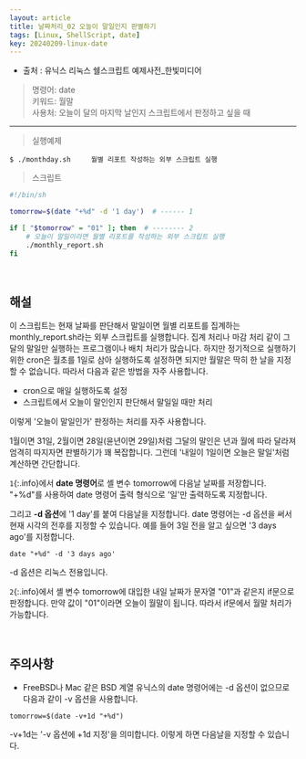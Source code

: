 ```yaml
---
layout: article
title: 날짜처리_02 오늘이 말일인지 판별하기
tags: [Linux, ShellScript, date]
key: 20240209-linux-date
---
```


- 출처 : 유닉스 리눅스 쉘스크립트 예제사전_한빛미디어

> 명령어: date  
> 키워드: 월말   
> 사용처: 오늘이 달의 마지막 날인지 스크립트에서 판정하고 싶을 때

--- 

> 실행예제

```
$ ./monthday.sh     월별 리포트 작성하는 외부 스크립트 실행
```

> 스크립트

```bash
#!/bin/sh

tomorrow=$(date "+%d" -d '1 day')  # ------ 1 

if [ "$tomorrow" = "01" ]; then  # -------- 2
    # 오늘이 말일이라면 월별 리포트를 작성하는 외부 스크립트 실행
    ./monthly_report.sh
fi
```

&nbsp;
&nbsp;

## **해설**

이 스크립트는 현재 날짜를 판단해서 말일이면 월별 리포트를 집계하는 monthly_report.sh라는 외부 스크립트를 실행합니다. 집계 처리나 마감 처리 같이 그달의 말일만 실행하는 프로그램이나 배치 처리가 많습니다. 하지만 정기적으로 실행하기 위한 cron은 월초를 1일로 삼아 실행하도록 설정하면 되지만 월말은 딱히 한 날을 지정할 수 없습니다. 따라서 다음과 같은 방법을 자주 사용합니다.

- cron으로 매일 실행하도록 설정
- 스크립트에서 오늘이 말인인지 판단해서 말일일 때만 처리

이렇게 '오늘이 말일인가' 판정하는 처리를 자주 사용합니다.

1월이면 31일, 2월이면 28일(윤년이면 29일)처럼 그달의 말인은 년과 월에 따라 달라져 엄격히 따지자면 판별하기가 꽤 복잡합니다. 그런데 '내일이 1일이면 오늘은 말일'처럼 계산하면 간단합니다.

`1`{:.info}에서 **date 명령어**로 셸 변수 tomorrow에 다음날 날짜를 저장합니다. "+%d"를 사용하여 date 명령어 출력 형식으로 '일'만 출력하도록 지정합니다.

그리고 **-d 옵션**에 '1 day'를 붙여 다음날을 지정합니다. date 명령어는 -d 옵션을 써서 현재 시각의 전후를 지정할 수 있습니다. 예를 들어 3일 전을 알고 싶으면 '3 days ago'를 지정합니다.

```
date "+%d" -d '3 days ago'
```

-d 옵션은 리눅스 전용입니다.

`2`{:.info}에서 셸 변수 tomorrow에 대입한 내일 날짜가 문자열 "01"과 같은지 if문으로 판정합니다. 만약 값이 "01"이라면 오늘이 월말이 됩니다. 따라서 if문에서 월말 처리가 가능합니다.

&nbsp;
&nbsp;

## **주의사항**

- FreeBSD나 Mac 같은 BSD 계열 유닉스의 date 명령어에는 -d 옵션이 없으므로 다음과 같이 -v 옵션을 사용합니다.
```
tomorrow=$(date -v+1d "+%d")
```

-v+1d는 '-v 옵션에 +1d 지정'을 의미합니다. 이렇게 하면 다음날을 지정할 수 있습니다.

